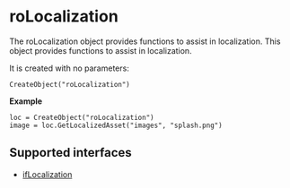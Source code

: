 roLocalization
==============

The roLocalization object provides functions to assist in localization. This object provides functions to assist in localization.

It is created with no parameters:

`CreateObject("roLocalization")`

**Example**

    loc = CreateObject("roLocalization")
    image = loc.GetLocalizedAsset("images", "splash.png")
    

Supported interfaces
--------------------

*   [ifLocalization](/docs/references/brightscript/interfaces/iflocalization.md "ifLocalization")